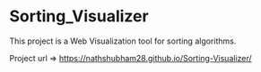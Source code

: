 # Sorting_Visualizer

This project is a Web Visualization tool for sorting algorithms.

Project url => https://nathshubham28.github.io/Sorting-Visualizer/
